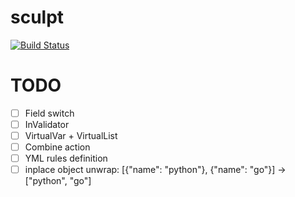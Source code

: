 # sculpt

[![Build Status](https://travis-ci.org/palestamp/sculpt.svg?branch=master)](https://travis-ci.org/palestamp/sculpt)


# TODO

- [ ] Field switch
- [ ] InValidator
- [ ] VirtualVar + VirtualList
- [ ] Combine action
- [ ] YML rules definition
- [ ] inplace object unwrap: [{"name": "python"}, {"name": "go"}] -> ["python", "go"]